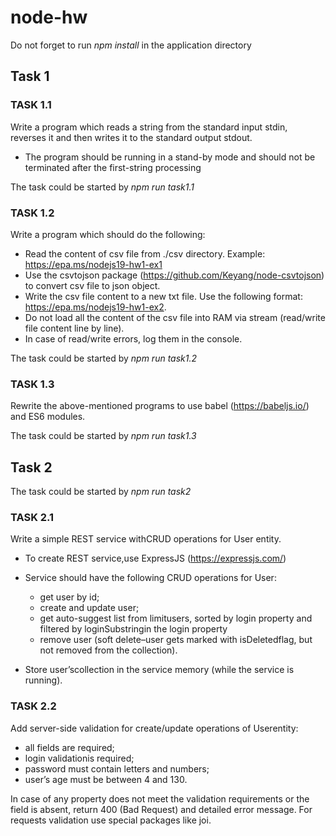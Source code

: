 # node-hw

Do not forget to run <i>npm install</i> in the application directory

## Task 1

### TASK 1.1

Write a program which reads a string from the standard input stdin, reverses it and then writes it to the standard output stdout.

- The program should be running in a stand-by mode and should not be terminated after the
  first-string processing

The task could be started by <i>npm run task1.1</i>

### TASK 1.2

Write a program which should do the following:

- Read the content of csv file from ./csv directory. Example: https://epa.ms/nodejs19-hw1-ex1
- Use the csvtojson package (https://github.com/Keyang/node-csvtojson) to convert csv file to json object.
- Write the csv file content to a new txt file.
  Use the following format: https://epa.ms/nodejs19-hw1-ex2.
- Do not load all the content of the csv file into RAM via stream (read/write file content line by line).
- In case of read/write errors, log them in the console.

The task could be started by <i>npm run task1.2</i>

### TASK 1.3

Rewrite the above-mentioned programs to use babel (https://babeljs.io/) and ES6 modules.

The task could be started by <i>npm run task1.3</i>

## Task 2

The task could be started by <i>npm run task2</i>

### TASK 2.1

Write a simple REST service withCRUD operations for User entity.

- To create REST service,use ExpressJS (https://expressjs.com/)
- Service should have the following CRUD operations for User:

  - get user by id;
  - create and update user;
  - get auto-suggest list from limitusers, sorted by login property and filtered by loginSubstringin the login property
  - remove user (soft delete–user gets marked with isDeletedflag, but not removed from the collection).

- Store user’scollection in the service memory (while the service is running).

### TASK 2.2

Add server-side validation for create/update operations of Userentity:

- all fields are required;
- login validationis required;
- password must contain letters and numbers;
- user’s age must be between 4 and 130.

In case of any property does not meet the validation requirements or the field is absent, return 400 (Bad Request) and detailed error message. For requests validation use special packages like joi.
